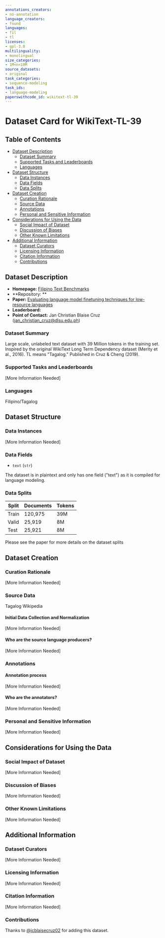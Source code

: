 ```yaml
---
annotations_creators:
- no-annotation
language_creators:
- found
languages:
- fil
- tl
licenses:
- gpl-3.0
multilinguality:
- monolingual
size_categories:
- 1M<n<10M
source_datasets:
- original
task_categories:
- sequence-modeling
task_ids:
- language-modeling
paperswithcode_id: wikitext-tl-39
---
```


# Dataset Card for WikiText-TL-39

## Table of Contents
- [Dataset Description](#dataset-description)
  - [Dataset Summary](#dataset-summary)
  - [Supported Tasks and Leaderboards](#supported-tasks-and-leaderboards)
  - [Languages](#languages)
- [Dataset Structure](#dataset-structure)
  - [Data Instances](#data-instances)
  - [Data Fields](#data-fields)
  - [Data Splits](#data-splits)
- [Dataset Creation](#dataset-creation)
  - [Curation Rationale](#curation-rationale)
  - [Source Data](#source-data)
  - [Annotations](#annotations)
  - [Personal and Sensitive Information](#personal-and-sensitive-information)
- [Considerations for Using the Data](#considerations-for-using-the-data)
  - [Social Impact of Dataset](#social-impact-of-dataset)
  - [Discussion of Biases](#discussion-of-biases)
  - [Other Known Limitations](#other-known-limitations)
- [Additional Information](#additional-information)
  - [Dataset Curators](#dataset-curators)
  - [Licensing Information](#licensing-information)
  - [Citation Information](#citation-information)
  - [Contributions](#contributions)

## Dataset Description

- **Homepage:** [Filipino Text Benchmarks](https://github.com/jcblaisecruz02/Filipino-Text-Benchmarks)
- **Repository: **
- **Paper:** [Evaluating language model finetuning techniques for low-resource languages](https://arxiv.org/abs/1907.00409)
- **Leaderboard:**
- **Point of Contact:** Jan Christian Blaise Cruz (jan_christian_cruz@dlsu.edu.ph)

### Dataset Summary

Large scale, unlabeled text dataset with 39 Million tokens in the training set. Inspired by the original WikiText Long Term Dependency dataset (Merity et al., 2016). TL means "Tagalog." Published in Cruz & Cheng (2019).

### Supported Tasks and Leaderboards

[More Information Needed]

### Languages

Filipino/Tagalog

## Dataset Structure

### Data Instances

[More Information Needed]

### Data Fields

- `text` (`str`)

The dataset is in plaintext and only has one field ("text") as it is compiled for language modeling.

### Data Splits

Split | Documents | Tokens
------|-----------|-------
Train | 120,975   | 39M
Valid | 25,919    | 8M
Test  | 25,921    | 8M

Please see the paper for more details on the dataset splits

## Dataset Creation

### Curation Rationale

[More Information Needed]

### Source Data

Tagalog Wikipedia

#### Initial Data Collection and Normalization

[More Information Needed]

#### Who are the source language producers?

[More Information Needed]

### Annotations

#### Annotation process

[More Information Needed]

#### Who are the annotators?

[More Information Needed]

### Personal and Sensitive Information

[More Information Needed]

## Considerations for Using the Data

### Social Impact of Dataset

[More Information Needed]

### Discussion of Biases

[More Information Needed]

### Other Known Limitations

[More Information Needed]

## Additional Information

### Dataset Curators

[More Information Needed]

### Licensing Information

[More Information Needed]

### Citation Information

[More Information Needed]

### Contributions

Thanks to [@jcblaisecruz02](https://github.com/jcblaisecruz02) for adding this dataset.